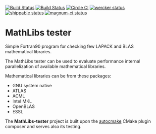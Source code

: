 [![Build Status](https://travis-ci.org/miroi/mathlibs-tester.svg?branch=master)](https://travis-ci.org/miroi/mathlibs-tester/builds)
[![Build Status](https://ci.appveyor.com/api/projects/status/github/miroi/mathlibs-tester?branch=master&svg=true)](https://ci.appveyor.com/project/miroi/mathlibs-tester/history)
[![Circle CI](https://circleci.com/gh/miroi/mathlibs-tester.svg?style=svg)](https://circleci.com/gh/miroi/mathlibs-tester)
[![wercker status](https://app.wercker.com/status/2101087ed2848ab011fed435c1efc7c4/s/master "wercker status")](https://app.wercker.com/project/bykey/2101087ed2848ab011fed435c1efc7c4)
[![shippable status](https://api.shippable.com/projects/55c5fa6fedd7f2c05299e676/badge?branchName=master)](https://app.shippable.com/projects/55c5fa6fedd7f2c05299e676/builds/latest)
[![magnum-ci status](https://magnum-ci.com/status/9ecd71a0a7245d8a63cbfb8c2af2a225.png)](https://magnum-ci.com/public/2a8340b3ddba669e147f/builds)



MathLibs tester
===============

Simple Fortran90 program for checking few LAPACK and BLAS mathematical libraries.

The MathLibs tester can be used to evaluate performance internal parallelization of available mathematical libraries.

Mathematical libraries can be from these packages:
- GNU system native
- ATLAS
- ACML
- Intel MKL
- OpenBLAS
- ESSL

The **MathLibs-tester** project is built upon the [autocmake](https://github.com/scisoft/autocmake) CMake plugin composer and serves also its testing.

